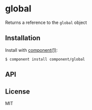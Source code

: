 
# global

  Returns a reference to the `global` object

## Installation

  Install with [component(1)](http://component.io):

    $ component install component/global

## API



## License

  MIT

